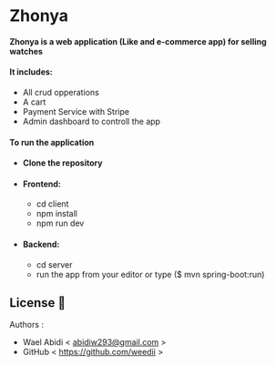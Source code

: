 # Zhonya

#### Zhonya is a web application (Like and e-commerce app) for selling watches

#### It includes:

- All crud opperations
- A cart
- Payment Service with Stripe
- Admin dashboard to controll the app

#### To run the application

- #### Clone the repository
- #### Frontend:
  - cd client
  - npm install
  - npm run dev
- #### Backend:
  - cd server
  - run the app from your editor or type ($ mvn spring-boot:run)

## License :busts_in_silhouette:

Authors :

- Wael Abidi < abidiw293@gmail.com >
- GitHub < https://github.com/weedii >
